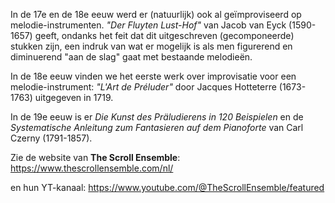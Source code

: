 In de 17e en de 18e eeuw werd er (natuurlijk) ook al geïmproviseerd op melodie-instrumenten.
*"Der Fluyten Lust-Hof"* van Jacob van Eyck (1590-1657) geeft, ondanks het feit dat dit uitgeschreven (gecomponeerde) stukken zijn, een indruk van wat er mogelijk is als men figurerend en diminuerend "aan de slag" gaat met bestaande melodieën.

In de 18e eeuw vinden we het eerste werk over improvisatie voor een melodie-instrument: *"L'Art de Préluder"* door Jacques Hotteterre (1673-1763) uitgegeven in 1719.

In de 19e eeuw is er *Die Kunst des Präludierens in 120 Beispielen* en de *Systematische Anleitung zum Fantasieren auf dem Pianoforte* van Carl Czerny (1791-1857).

Zie de website van **The Scroll Ensemble**: https://www.thescrollensemble.com/nl/

en hun YT-kanaal: https://www.youtube.com/@TheScrollEnsemble/featured





